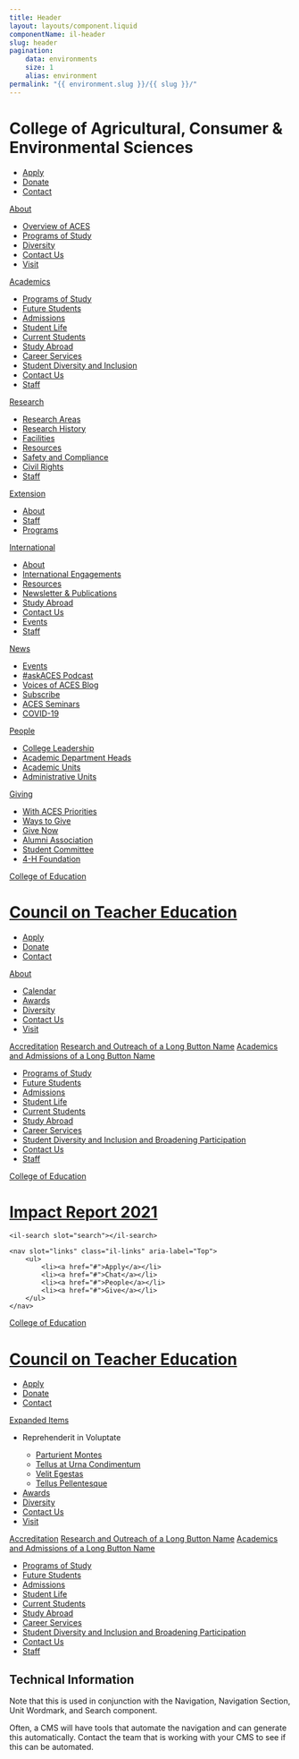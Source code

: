 ```yaml
---
title: Header
layout: layouts/component.liquid
componentName: il-header
slug: header
pagination:
    data: environments
    size: 1
    alias: environment
permalink: "{{ environment.slug }}/{{ slug }}/"
---
```

<div class="template-information" data-name="default">
    <div slot="wordmark">
        <il-unit-wordmark>
            <h1>College of Agricultural, Consumer & Environmental Sciences</h1>
        </il-unit-wordmark>
    </div>
    <il-search slot="search"></il-search>
    <nav slot="links" class="il-links" aria-label="Top">
        <ul>
            <li><a id="link-1" href="#">Apply</a></li>
            <li><a href="#">Donate</a></li>
            <li><a href="#">Contact</a></li>
        </ul>
    </nav>
    <il-nav slot="navigation">
        <il-nav-section>
            <a href="https://www.google.com" slot="label">About</a>
            <ul class="il-subnav">
                <li>
                    <a href="https://www.google.com">Overview of ACES</a>
                </li>
                <li>
                    <a href="#">Programs of Study</a>
                </li>
                <li>
                    <a href="#">Diversity</a>
                </li>
                <li>
                    <a href="#">Contact Us</a>
                </li>
                <li>
                    <a href="#">Visit</a>
                </li>
            </ul>
        </il-nav-section>
        <il-nav-section>
                <a href="#" slot="label">Academics</a>
                <ul class="il-subnav">
                    <li>
                        <a href="#">Programs of Study</a>
                    </li>
                    <li>
                        <a href="#">Future Students</a>
                    </li>
                    <li>
                        <a href="#">Admissions</a>
                    </li>
                    <li>
                        <a href="#">Student Life</a>
                    </li>
                    <li>
                        <a href="#">Current Students</a>
                    </li>
                    <li>
                        <a href="#">Study Abroad</a>
                    </li>
                    <li>
                        <a href="#">Career Services</a>
                    </li>
                    <li>
                        <a href="#">Student Diversity and Inclusion</a>
                    </li>
                    <li>
                        <a href="#">Contact Us</a>
                    </li>
                    <li>
                        <a href="#">Staff</a>
                    </li>
                </ul>
        </il-nav-section>
        <il-nav-section>
                <a href="#" slot="label">Research</a>
                <ul class="il-subnav">
                    <li>
                        <a href="#">Research Areas</a>
                    </li>
                    <li>
                        <a href="#">Research History</a>
                    </li>
                    <li>
                        <a href="#">Facilities</a>
                    </li>
                    <li>
                        <a href="#">Resources</a>
                    </li>
                    <li>
                        <a href="#">Safety and Compliance</a>
                    </li>
                    <li>
                        <a href="#">Civil Rights</a>
                    </li>
                    <li>
                        <a href="#">Staff</a>
                    </li>
                </ul>
        </il-nav-section>
        <il-nav-section>
                <a href="#" slot="label">Extension</a>
                <ul class="il-subnav">
                    <li>
                        <a href="#">About</a>
                    </li>
                    <li>
                        <a href="#">Staff</a>
                    </li>
                    <li>
                        <a href="#">Programs</a>
                    </li>
                </ul>
        </il-nav-section>
        <il-nav-section>
                <a href="#" slot="label">International</a>
                <ul class="il-subnav">
                    <li>
                        <a href="#">About</a>
                    </li>
                    <li>
                        <a href="#">International Engagements</a>
                    </li>
                    <li>
                        <a href="#">Resources</a>
                    </li>
                    <li>
                        <a href="#">Newsletter &amp; Publications</a>
                    </li>
                    <li>
                        <a href="#">Study Abroad</a>
                    </li>
                    <li>
                        <a href="#">Contact Us</a>
                    </li>
                    <li>
                        <a href="#">Events</a>
                    </li>
                    <li>
                        <a href="#">Staff</a>
                    </li>
                </ul>
        </il-nav-section>
        <il-nav-section>
                <a href="#" slot="label">News</a>
                <ul class="il-subnav">
                    <li>
                        <a href="#">Events</a>
                    </li>
                    <li>
                        <a href="#">#askACES Podcast</a>
                    </li>
                    <li>
                        <a href="#">Voices of ACES Blog</a>
                    </li>
                    <li>
                        <a href="#">Subscribe</a>
                    </li>
                    <li>
                        <a href="#">ACES Seminars</a>
                    </li>
                    <li>
                        <a href="#">COVID-19</a>
                    </li>
                </ul>
        </il-nav-section>
        <il-nav-section>
                <a href="#" slot="label">People</a>
                <ul class="il-subnav">
                    <li>
                        <a href="#">College Leadership</a>
                    </li>
                    <li>
                        <a href="#">Academic Department Heads</a>
                    </li>
                    <li>
                        <a href="#">Academic Units</a>
                    </li>
                    <li>
                        <a href="#">Administrative Units</a>
                    </li>
                </ul>
        </il-nav-section>
        <il-nav-section>
                <a href="#" slot="label">Giving</a>
                <ul class="il-subnav">
                    <li>
                        <a href="#">With ACES Priorities</a>
                    </li>
                    <li>
                        <a href="#">Ways to Give</a>
                    </li>
                    <li>
                        <a href="#">Give Now</a>
                    </li>
                    <li>
                        <a href="#">Alumni Association</a>
                    </li>
                    <li>
                        <a href="#">Student Committee</a>
                    </li>
                    <li>
                        <a href="#">4-H Foundation</a>
                    </li>
                </ul>
        </il-nav-section>
    </il-nav>
</div>

<div class="template-information" data-name="with primary unit">
    <div slot="wordmark">
        <il-unit-wordmark>
            <p class="il-primary-unit"><a href="/">College of Education </a></p>
            <h1><a href="/">Council on Teacher Education</a></h1>
        </il-unit-wordmark>
    </div>
    <il-search slot="search"></il-search>
    <nav slot="links" class="il-links" aria-label="Top">
        <ul>
            <li><a id="link-1" href="#">Apply</a></li>
            <li><a href="#">Donate</a></li>
            <li><a href="#">Contact</a></li>
        </ul>
    </nav>
    <il-nav slot="navigation">
        <il-nav-section>
            <a href="#" slot="label">About</a>
            <ul class="il-subnav">
                <li>
                    <a href="#">Calendar</a>
                </li>
                <li>
                    <a href="#">Awards</a>
                </li>
                <li>
                    <a href="#">Diversity</a>
                </li>
                <li>
                    <a href="#">Contact Us</a>
                </li>
                <li>
                    <a href="#">Visit</a>
                </li>
            </ul>
        </il-nav-section>
        <il-nav-link>
            <a href="#">Accreditation</a>
        </il-nav-link>
        <il-nav-link>
            <a href="#">Research and Outreach of a Long Button Name</a>
        </il-nav-link>
        <il-nav-section>
                <a href="#" slot="label">Academics and Admissions of a Long Button Name</a>
                <ul class="il-subnav">
                    <li>
                        <a href="#">Programs of Study</a>
                    </li>
                    <li>
                        <a href="#">Future Students</a>
                    </li>
                    <li>
                        <a href="#">Admissions</a>
                    </li>
                    <li>
                        <a href="#">Student Life</a>
                    </li>
                    <li>
                        <a href="#">Current Students</a>
                    </li>
                    <li>
                        <a href="#">Study Abroad</a>
                    </li>
                    <li>
                        <a href="#">Career Services</a>
                    </li>
                    <li>
                        <a href="#">Student Diversity and Inclusion and Broadening Participation</a>
                    </li>
                    <li>
                        <a href="#">Contact Us</a>
                    </li>
                    <li>
                        <a href="#">Staff</a>
                    </li>
                </ul>
        </il-nav-section>
    </il-nav>
</div>

<div class="template-information" data-name="no menu">
    <div slot="wordmark">
        <il-unit-wordmark>
            <p class="il-primary-unit"><a href="/">College of Education</a></p>
            <h1><a href="/">Impact Report 2021</a></h1>
        </il-unit-wordmark>
    </div>

    <il-search slot="search"></il-search>

    <nav slot="links" class="il-links" aria-label="Top">
        <ul>
            <li><a href="#">Apply</a></li>
            <li><a href="#">Chat</a></li>
            <li><a href="#">People</a></li>
            <li><a href="#">Give</a></li>
        </ul>
    </nav>
</div>

<div class="template-information" data-name="flyout (2.15 beta only)">
    <div slot="wordmark">
        <il-unit-wordmark>
            <p class="il-primary-unit"><a href="/">College of Education </a></p>
            <h1><a href="/">Council on Teacher Education</a></h1>
        </il-unit-wordmark>
    </div>
    <il-search slot="search"></il-search>
    <nav slot="links" class="il-links" aria-label="Top">
        <ul>
            <li><a id="link-1" href="#">Apply</a></li>
            <li><a href="#">Donate</a></li>
            <li><a href="#">Contact</a></li>
        </ul>
    </nav>
    <il-nav slot="navigation">
        <il-nav-section>
            <a href="#" slot="label">Expanded Items</a>
            <ul class="il-subnav">
                <li>
                    <il-nav-section id="section">
                        <span slot="label">Reprehenderit in Voluptate</span>
                        <ul>
                            <li><a href="#">Parturient Montes</a></li>
                            <li><a href="#">Tellus at Urna Condimentum</a></li>
                            <li><a href="#">Velit Egestas</a></li>
                            <li><a href="#">Tellus Pellentesque</a></li>
                        </ul>
                    </il-nav-section>
                </li>
                <li>
                    <a href="#">Awards</a>
                </li>
                <li>
                    <a href="#">Diversity</a>
                </li>
                <li>
                    <a href="#">Contact Us</a>
                </li>
                <li>
                    <a href="#">Visit</a>
                </li>
            </ul>
        </il-nav-section>
        <il-nav-link>
            <a href="#">Accreditation</a>
        </il-nav-link>
        <il-nav-link>
            <a href="#">Research and Outreach of a Long Button Name</a>
        </il-nav-link>
        <il-nav-section>
                <a href="#" slot="label">Academics and Admissions of a Long Button Name</a>
                <ul class="il-subnav">
                    <li>
                        <a href="#">Programs of Study</a>
                    </li>
                    <li>
                        <a href="#">Future Students</a>
                    </li>
                    <li>
                        <a href="#">Admissions</a>
                    </li>
                    <li>
                        <a href="#">Student Life</a>
                    </li>
                    <li>
                        <a href="#">Current Students</a>
                    </li>
                    <li>
                        <a href="#">Study Abroad</a>
                    </li>
                    <li>
                        <a href="#">Career Services</a>
                    </li>
                    <li>
                        <a href="#">Student Diversity and Inclusion and Broadening Participation</a>
                    </li>
                    <li>
                        <a href="#">Contact Us</a>
                    </li>
                    <li>
                        <a href="#">Staff</a>
                    </li>
                </ul>
        </il-nav-section>
    </il-nav>
</div>

## Technical Information

Note that this is used in conjunction with the Navigation, Navigation Section, Unit Wordmark, and Search component.

Often, a CMS will have tools that automate the navigation and can generate this automatically. Contact the team that is working with your CMS to see if this can be automated.
